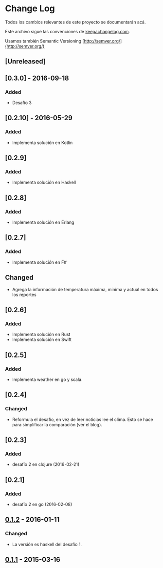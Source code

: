 # Change Log

Todos los cambios relevantes de este proyecto se documentarán acá.

Este archivo sigue las convenciones de [keepachangelog.com](http://keepachangelog.com/).

Usamos también Semantic Versioning [http://semver.org/](http://semver.org/)

## [Unreleased]

## [0.3.0] - 2016-09-18

### Added

- Desafío 3

## [0.2.10] - 2016-05-29

### Added
- Implementa solución en Kotlin

## [0.2.9]

### Added
- Implementa solución en Haskell

## [0.2.8]

### Added
- Implementa solución en Erlang

## [0.2.7]

### Added
- Implementa solución en F#

## Changed
- Agrega la información de temperatura máxima, mínima y actual en todos los reportes

## [0.2.6]

### Added
- Implementa solución en Rust
- Implementa solución en Swift

## [0.2.5]

### Added

- Implementa weather en go y scala.

## [0.2.4]

### Changed

- Reformula el desafío, en vez de leer noticias lee el clima. Esto se hace para simplificar la comparación (ver el blog).

## [0.2.3]

### Added

- desafío 2 en clojure (2016-02-21)

## [0.2.1] 

### Added

- desafío 2 en go (2016-02-08)

## [0.1.2] - 2016-01-11

### Changed

- La versión es haskell del desafío 1.

## [0.1.1] - 2015-03-16


[0.1.2]: https://github.com/lnds/Ogu/compare/0.1.2...0.1.1
[0.1.1]: https://github.com/lnds/Ogu/releases/tag/0.1.1
